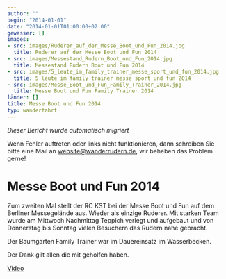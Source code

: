 ```yaml
---
author: ""
begin: "2014-01-01"
date: "2014-01-01T01:00:00+02:00"
gewässer: []
images:
- src: images/Ruderer_auf_der_Messe_Boot_und_Fun_2014.jpg
  title: Ruderer auf der Messe Boot und Fun 2014
- src: images/Messestand_Rudern_Boot_und_Fun_2014.jpg
  title: Messestand Rudern Boot und Fun 2014
- src: images/5_leute_im_family_trainer_messe_sport_und_fun_2014.jpg
  title: 5 leute im family trainer messe sport und fun 2014
- src: images/Messe_Boot_und_Fun_Family_Trainer_2014.jpg
  title: Messe Boot und Fun Family Trainer 2014
länder: []
title: Messe Boot und Fun 2014
typ: wanderfahrt
---
```



*Dieser Bericht wurde automatisch migriert*

Wenn Fehler auftreten oder links nicht funktionieren, dann schreiben Sie bitte eine Mail an website@wanderrudern.de, wir beheben das Problem gerne!



# Messe Boot und Fun 2014


Zum zweiten Mal stellt der RC KST bei der Messe Boot und Fun auf dem Berliner Messegelände aus. Wieder als einzige Ruderer. Mit starken Team wurde am Mittwoch Nachmittag Teppich verlegt und aufgebaut und von Donnerstag bis Sonntag vielen Besuchern das Rudern nahe gebracht.

Der Baumgarten Family Trainer war im Dauereinsatz im Wasserbecken.

Der Dank gilt allen die mit geholfen haben.

[Video](../tauziehen_gegen_ruderboot.MP4)